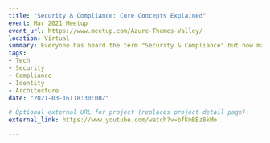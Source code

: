 ```yaml
---
title: "Security & Compliance: Core Concepts Explained"
event: Mar 2021 Meetup
event_url: https://www.meetup.com/Azure-Thames-Valley/
location: Virtual
summary: Everyone has heard the term "Security & Compliance" but how many of us understand what it actually means? In this session, Alan will explain the concepts by relating back to risks and scenarios to illustrate what they mean to you and your organisation.
tags:
- Tech
- Security
- Compliance
- Identity
- Architecture
date: "2021-03-16T18:30:00Z"

# Optional external URL for project (replaces project detail page).
external_link: https://www.youtube.com/watch?v=bfKmBBz8kMo

---
```

